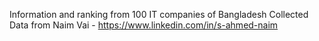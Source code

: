 Information and ranking from 100 IT companies of Bangladesh
Collected Data from Naim Vai - https://www.linkedin.com/in/s-ahmed-naim